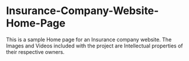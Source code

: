 # Insurance-Company-Website-Home-Page
This is a sample Home page for an Insurance company website.
The Images and Videos included with the project are Intellectual properties of their respective owners. 
